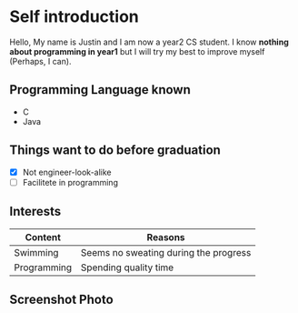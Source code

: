# Self introduction
Hello, My name is Justin and I am now a year2 CS student. 
I know **nothing about programming in year1** but I will try my best to improve myself (Perhaps, I can).
## Programming Language known
 * C
 * Java
## Things want to do before graduation
- [x] Not engineer-look-alike
- [ ] Facilitete in programming
## Interests
Content | Reasons
------------ | -------------
Swimming | Seems no sweating during the progress
Programming | Spending quality time
## Screenshot Photo
